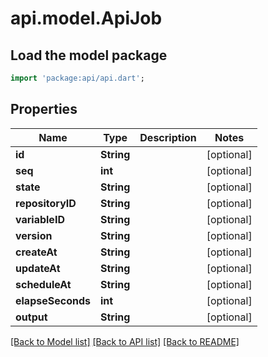 # api.model.ApiJob

## Load the model package
```dart
import 'package:api/api.dart';
```

## Properties
Name | Type | Description | Notes
------------ | ------------- | ------------- | -------------
**id** | **String** |  | [optional] 
**seq** | **int** |  | [optional] 
**state** | **String** |  | [optional] 
**repositoryID** | **String** |  | [optional] 
**variableID** | **String** |  | [optional] 
**version** | **String** |  | [optional] 
**createAt** | **String** |  | [optional] 
**updateAt** | **String** |  | [optional] 
**scheduleAt** | **String** |  | [optional] 
**elapseSeconds** | **int** |  | [optional] 
**output** | **String** |  | [optional] 

[[Back to Model list]](../README.md#documentation-for-models) [[Back to API list]](../README.md#documentation-for-api-endpoints) [[Back to README]](../README.md)


